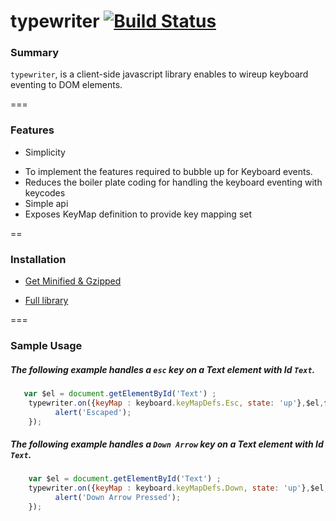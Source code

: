 typewriter [![Build Status](https://travis-ci.org/RameshRM/typewriter.svg?branch=master)](https://travis-ci.org/RameshRM/typewriter)
===============

### Summary

```typewriter```, is a client-side javascript library enables to wireup keyboard eventing to DOM elements.  


===

### Features

* Simplicity 
 - To implement the features required to bubble up for Keyboard events.
 - Reduces the boiler plate coding for handling the keyboard eventing with keycodes
 - Simple api
 - Exposes KeyMap definition to provide key mapping set

==

### Installation

* <a download="typewriter.min.js" href="https://github.com/RameshRM/typewriter/blob/master/dist/typewriter.min.js">Get Minified & Gzipped </a>

* <a download="typewriter.js" href="https://github.com/RameshRM/typewriter/blob/master/dist/typewriter.js">Full library </a>

===

### Sample Usage  


##### The following example handles a `esc` key on a Text element with Id `Text`.


```javascript
   var $el = document.getElementById('Text') ;
    typewriter.on({keyMap : keyboard.keyMapDefs.Esc, state: 'up'},$el,function(kbEvent){
          alert('Escaped');
    });

```

##### The following example handles a `Down Arrow` key on a Text element with Id `Text`.


```javascript
    var $el = document.getElementById('Text') ;
    typewriter.on({keyMap : keyboard.keyMapDefs.Down, state: 'up'},$el,function(kbEvent){
          alert('Down Arrow Pressed');
    });
```
